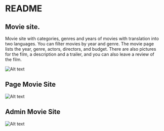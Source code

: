 # README #

## Movie site. ##

Movie site with categories, genres and years of movies with translation into two languages. You can filter movies by year and genre. The movie page lists the year, genre, actors, directors, and budget. There are also pictures for the film, a description and a trailer, and you can also leave a review of the film.

![Alt text](https://bitbucket.org/django-4/movie_site/raw/56df6bdcf12ac1001508e4c774f61ebe2e0f914f/media/movie-site.png)

## Page Movie Site ##

![Alt text](https://bitbucket.org/django-4/movie_site/raw/56df6bdcf12ac1001508e4c774f61ebe2e0f914f/media/movie-site1.png)

## Admin Movie Site ##

![Alt text](https://bitbucket.org/django-4/movie_site/raw/afc0f36468cd55201d22f4398bb4376732e1f76a/media/music_shop_admin.png)